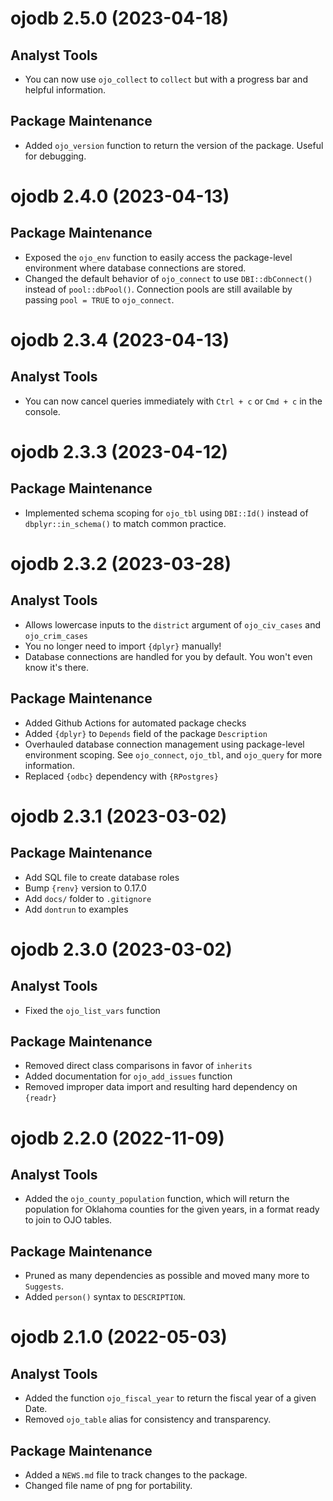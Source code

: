 <!-- NEWS.md is maintained by https://cynkra.github.io/fledge, do not edit -->

# ojodb 2.5.0 (2023-04-18)

## Analyst Tools
- You can now use `ojo_collect` to `collect` but with a progress bar and helpful information.

## Package Maintenance
- Added `ojo_version` function to return the version of the package. Useful for debugging.

# ojodb 2.4.0 (2023-04-13)

## Package Maintenance
- Exposed the `ojo_env` function to easily access the package-level environment where database connections are stored.
- Changed the default behavior of `ojo_connect` to use `DBI::dbConnect()` instead of `pool::dbPool()`. Connection pools are still available by passing `pool = TRUE` to `ojo_connect`.

# ojodb 2.3.4 (2023-04-13)

## Analyst Tools
- You can now cancel queries immediately with `Ctrl + c` or `Cmd + c` in the console.

# ojodb 2.3.3 (2023-04-12)

## Package Maintenance
- Implemented schema scoping for `ojo_tbl` using `DBI::Id()` instead of `dbplyr::in_schema()` to match common practice.

# ojodb 2.3.2 (2023-03-28)

## Analyst Tools
- Allows lowercase inputs to the `district` argument of `ojo_civ_cases` and `ojo_crim_cases`
- You no longer need to import `{dplyr}` manually!
- Database connections are handled for you by default. You won't even know it's there.

## Package Maintenance
- Added Github Actions for automated package checks
- Added `{dplyr}` to `Depends` field of the package `Description`
- Overhauled database connection management using package-level environment scoping. See `ojo_connect`, `ojo_tbl`, and `ojo_query` for more information.
- Replaced `{odbc}` dependency with `{RPostgres}`

# ojodb 2.3.1 (2023-03-02)

## Package Maintenance
- Add SQL file to create database roles
- Bump `{renv}` version to 0.17.0
- Add `docs/` folder to `.gitignore`
- Add `dontrun` to examples

# ojodb 2.3.0 (2023-03-02)

## Analyst Tools
- Fixed the `ojo_list_vars` function

## Package Maintenance
- Removed direct class comparisons in favor of `inherits`
- Added documentation for `ojo_add_issues` function
- Removed improper data import and resulting hard dependency on `{readr}`

# ojodb 2.2.0 (2022-11-09)

## Analyst Tools
* Added the `ojo_county_population` function, which will return the population for Oklahoma counties for the given years, in a format ready to join to OJO tables.

## Package Maintenance
* Pruned as many dependencies as possible and moved many more to `Suggests`.
* Added `person()` syntax to `DESCRIPTION`.

# ojodb 2.1.0 (2022-05-03)

## Analyst Tools

* Added the function `ojo_fiscal_year` to return the fiscal year of a given Date.
* Removed `ojo_table` alias for consistency and transparency.

## Package Maintenance
* Added a `NEWS.md` file to track changes to the package.
* Changed file name of png for portability.
